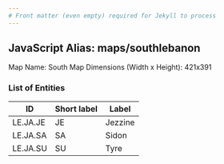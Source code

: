 ```yaml
---
# Front matter (even empty) required for Jekyll to process
---
```


## JavaScript Alias: maps/southlebanon

Map Name: South Map
Dimensions (Width x Height): 421x391





### List of Entities

ID | Short label | Label
---|---|---|
LE.JA.JE|JE|Jezzine
LE.JA.SA|SA|Sidon
LE.JA.SU|SU|Tyre